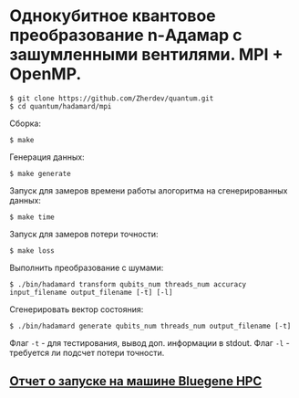 Однокубитное квантовое преобразование n-Адамар с зашумленными вентилями.
MPI + OpenMP.
========================================================================

```
$ git clone https://github.com/Zherdev/quantum.git
$ cd quantum/hadamard/mpi
```

Сборка:
```
$ make
```

Генерация данных:
```
$ make generate
```

Запуск для замеров времени работы алогоритма на сгенерированных данных:
```
$ make time
```

Запуск для замеров потери точности:
```
$ make loss
```

Выполнить преобразование c шумами:

```
$ ./bin/hadamard transform qubits_num threads_num accuracy input_filename output_filename [-t] [-l]
```

Сгенерировать вектор состояния:

```
$ ./bin/hadamard generate qubits_num threads_num output_filename [-t]
```


Флаг `-t` - для тестирования, вывод доп. информации в stdout.
Флаг `-l` - требуется ли подсчет потери точности.


[Отчет о запуске на машине Bluegene HPC](https://github.com/Zherdev/quantum/blob/master/hadamard_noise/report.pdf)
-------
